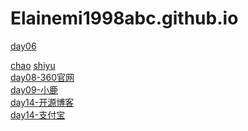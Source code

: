 # Elainemi1998abc.github.io
<a href="https://elainemi1998abc.github.io/%E5%A7%9A%E6%98%A5%E5%B9%B3/html/client.html">day06</a>


<a href="https://Elainemi1998abc.github.io/姚春平/html/超凡科技.html">chao</a>
<a href="https://Elainemi1998abc.github.io/周末练习-石宇网络/code/html/石宇网络.html">shiyu</a><br>
<a href="https://Elainemi1998abc.github.io/姚春平-360官网/html/360官网.html">day08-360官网</a><br>
<a href="https://Elainemi1998abc.github.io/姚春平-小鹿/html/小鹿.html">day09-小鹿</a><br>
<a href="https://Elainemi1998abc.github.io/姚春平-开源移动端/html/开源博客.html">day14-开源博客</a><br>
<a href="https://Elainemi1998abc.github.io/姚春平-支付宝/html/支付宝.html">day14-支付宝</a><br>
